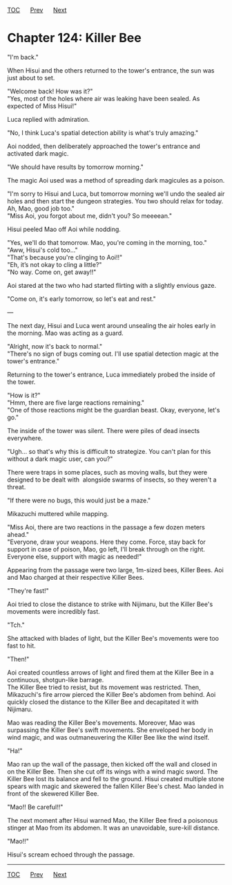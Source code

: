 [TOC](../readme.md)&nbsp;&nbsp;&nbsp;&nbsp;&nbsp;&nbsp;[Prev](section_0038.md)&nbsp;&nbsp;&nbsp;&nbsp;&nbsp;&nbsp;[Next](section_0040.md)



# Chapter 124: Killer Bee

"I'm back."  
  
When Hisui and the others returned to the tower's entrance, the sun was
just about to set.  
  
"Welcome back! How was it?"  
"Yes, most of the holes where air was leaking have been sealed. As
expected of Miss Hisui!"  
  
Luca replied with admiration.  
  
"No, I think Luca's spatial detection ability is what's truly
amazing."  
  
Aoi nodded, then deliberately approached the tower's entrance and
activated dark magic.  
  
"We should have results by tomorrow morning."  
  
The magic Aoi used was a method of spreading dark magicules as a
poison.  
  
"I'm sorry to Hisui and Luca, but tomorrow morning we'll undo the sealed
air holes and then start the dungeon strategies. You two should relax
for today.  
Ah, Mao, good job too."  
"Miss Aoi, you forgot about me, didn't you? So meeeean."  
  
Hisui peeled Mao off Aoi while nodding.  
  
"Yes, we'll do that tomorrow. Mao, you're coming in the morning, too."  
"Aww, Hisui's cold too..."  
"That's because you're clinging to Aoi!!"  
"Eh, it’s not okay to cling a little?"  
"No way. Come on, get away!!"  
  
Aoi stared at the two who had started flirting with a slightly envious
gaze.  
  
"Come on, it's early tomorrow, so let's eat and rest."  
  
—  
  
The next day, Hisui and Luca went around unsealing the air holes early
in the morning. Mao was acting as a guard.  
  
"Alright, now it's back to normal."  
"There's no sign of bugs coming out. I'll use spatial detection magic at
the tower's entrance."  
  
Returning to the tower's entrance, Luca immediately probed the inside of
the tower.  
  
"How is it?"  
"Hmm, there are five large reactions remaining."  
"One of those reactions might be the guardian beast. Okay, everyone,
let's go."  
  
The inside of the tower was silent. There were piles of dead insects
everywhere.  
  
"Ugh... so that's why this is difficult to strategize. You can't plan
for this without a dark magic user, can you?"  
  
There were traps in some places, such as moving walls, but they were
designed to be dealt with  alongside swarms of insects, so they weren't
a threat.  
  
"If there were no bugs, this would just be a maze."  
  
Mikazuchi muttered while mapping.  
  
"Miss Aoi, there are two reactions in the passage a few dozen meters
ahead."  
"Everyone, draw your weapons. Here they come. Force, stay back for
support in case of poison, Mao, go left, I'll break through on the
right. Everyone else, support with magic as needed!"  
  
Appearing from the passage were two large, 1m-sized bees, Killer Bees.
Aoi and Mao charged at their respective Killer Bees.  
  
"They're fast!"  
  
Aoi tried to close the distance to strike with Nijimaru, but the Killer
Bee's movements were incredibly fast.  
  
"Tch."  
  
She attacked with blades of light, but the Killer Bee's movements were
too fast to hit.  
  
"Then!"  
  
Aoi created countless arrows of light and fired them at the Killer Bee
in a continuous, shotgun-like barrage.  
The Killer Bee tried to resist, but its movement was restricted. Then,
Mikazuchi's fire arrow pierced the Killer Bee's abdomen from behind. Aoi
quickly closed the distance to the Killer Bee and decapitated it with
Nijimaru.  
  
Mao was reading the Killer Bee's movements. Moreover, Mao was surpassing
the Killer Bee's swift movements. She enveloped her body in wind magic,
and was outmaneuvering the Killer Bee like the wind itself.  
  
"Ha!"  
  
Mao ran up the wall of the passage, then kicked off the wall and closed
in on the Killer Bee. Then she cut off its wings with a wind magic
sword. The Killer Bee lost its balance and fell to the ground. Hisui
created multiple stone spears with magic and skewered the fallen Killer
Bee's chest. Mao landed in front of the skewered Killer Bee.  
  
"Mao!! Be careful!!"  
  
The next moment after Hisui warned Mao, the Killer Bee fired a poisonous
stinger at Mao from its abdomen. It was an unavoidable, sure-kill
distance.  
  
"Mao!!"  
  
Hisui's scream echoed through the passage.  
  
  
  


---
[TOC](../readme.md)&nbsp;&nbsp;&nbsp;&nbsp;&nbsp;&nbsp;[Prev](section_0038.md)&nbsp;&nbsp;&nbsp;&nbsp;&nbsp;&nbsp;[Next](section_0040.md)

